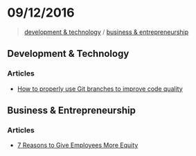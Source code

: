 # 09/12/2016

> [development & technology](#development--technology) / [business & entrepreneurship](#business--entrepreneurship)

## Development & Technology

### Articles
- [How to properly use Git branches to improve code quality](https://hackernoon.com/how-to-properly-use-git-branches-to-improve-code-quality-1a53c239d250#.lmriosufj)


## Business & Entrepreneurship

### Articles
- [7 Reasons to Give Employees More Equity](https://hackernoon.com/7-reasons-to-give-employees-more-equity-e6641934783e#.ihp4rx466)